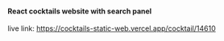 #### React cocktails website with search panel
live link: https://cocktails-static-web.vercel.app/cocktail/14610
